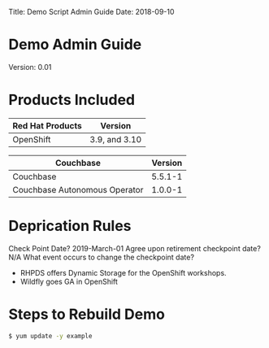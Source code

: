 Title: Demo Script Admin Guide
Date: 2018-09-10

# Demo Admin Guide
Version: 0.01

# Products Included
Red Hat Products | Version
---------------- | -------
OpenShift | 3.9, and 3.10

Couchbase | Version
--------- | -------
Couchbase | 5.5.1-1
Couchbase Autonomous Operator | 1.0.0-1


# Deprication Rules
Check Point Date? 2019-March-01
Agree upon retirement checkpoint date? N/A
What event occurs to change the checkpoint date?
- RHPDS offers Dynamic Storage for the OpenShift workshops.
- Wildfly goes GA in OpenShift

# Steps to Rebuild Demo

```bash
$ yum update -y example
```
